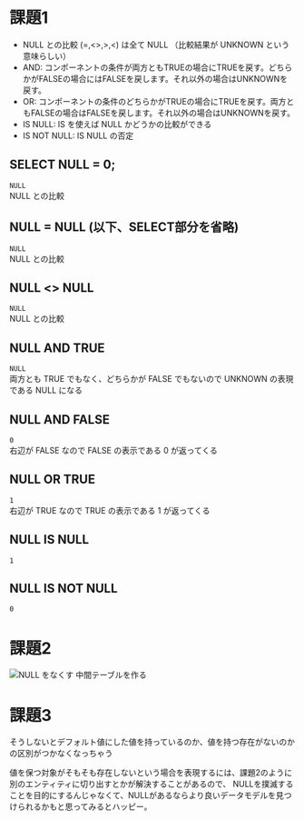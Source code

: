 # 課題1
* NULL との比較 (=,<>,>,<) は全て NULL （比較結果が UNKNOWN という意味らしい）
* AND: コンポーネントの条件が両方ともTRUEの場合にTRUEを戻す。どちらかがFALSEの場合にはFALSEを戻します。それ以外の場合はUNKNOWNを戻す。
* OR: コンポーネントの条件のどちらかがTRUEの場合にTRUEを戻す。両方ともFALSEの場合はFALSEを戻します。それ以外の場合はUNKNOWNを戻す。
* IS NULL: IS を使えば NULL かどうかの比較ができる
* IS NOT NULL: IS NULL の否定

## SELECT NULL = 0;
`NULL`  
NULL との比較

## NULL = NULL (以下、SELECT部分を省略)
`NULL`  
NULL との比較

## NULL <> NULL
`NULL`  
NULL との比較

## NULL AND TRUE
`NULL`  
両方とも TRUE でもなく、どちらかが FALSE でもないので UNKNOWN の表現である NULL になる

## NULL AND FALSE
`0`  
右辺が FALSE なので FALSE の表示である 0 が返ってくる

## NULL OR TRUE
`1`  
右辺が TRUE なので TRUE の表示である 1 が返ってくる

## NULL IS NULL
`1`  

## NULL IS NOT NULL
`0`  

# 課題2

![NULL をなくす](https://lucid.app/publicSegments/view/64678ceb-7e51-49e3-8500-53cc13f90237/image.png)
中間テーブルを作る

# 課題3

そうしないとデフォルト値にした値を持っているのか、値を持つ存在がないのかの区別がつかなくなっちゃう

値を保つ対象がそもそも存在しないという場合を表現するには、課題2のように別のエンティティに切り出すとかが解決することがあるので、
NULLを撲滅することを目的にするんじゃなくて、NULLがあるならより良いデータモデルを見つけられるかもと思ってみるとハッピー。
